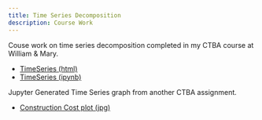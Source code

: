```yaml
---
title: Time Series Decomposition
description: Course Work 
---
```


Couse work on time series decomposition completed in my CTBA course at William & Mary. 
- [TimeSeries (html)](TimeSeries.html)
- [TimeSeries (ipynb)](TimeSeries.ipynb)

Jupyter Generated Time Series graph from another CTBA assignment. 
- [Construction Cost plot (jpg)](https://github.com/msfall/msfall.github.io/blob/main/Pictures/ConstCostPlot.jpg)
